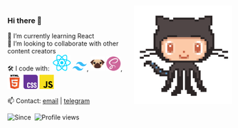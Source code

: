 [contact_tg]: https://t.me/maxelonej
[contact_gmail]: mailto:maxelonej@gmail.com

<img align='right' src='./assets/github_cat.gif' width='220'>

### Hi there 👋<br>

🌱 I’m currently learning React<br>
👯 I’m looking to collaborate with other content creators<br>
🛠 I code with:&nbsp;
<code><a href='https://react.dev' target='_blank'><img width="40" src="./assets/icons/react.svg" alt="React" title="React"/></a></code> 
<code><a href='https://tailwindcss.com/' target='_blank'><img width="32" src="./assets/icons/tailwindcss.svg" alt="TailwindCSS" title="TailwindCSS"/></a></code>,
<code><a href='https://pugjs.org/' target='_blank'><img width="32" src="./assets/icons/pug.svg" alt="Pug" title="Pug"/></a></code> 
<code><a href='https://sass-lang.com/' target='_blank'><img width="32" src="./assets/icons/sass.png" alt="Sass" title="Sass"/></a></code>,
<code><a href="https://developer.mozilla.org/en-US/docs/Web/HTML" target="_blank" rel="noopener noreferrer"><img width="32" src="./assets/icons/html5.svg" alt="HTML5" title="HTML5"/></a></code> 
<code><a href="https://developer.mozilla.org/en-US/docs/Web/CSS" target="_blank" rel="noopener noreferrer"><img width="32" src="./assets/icons/css3.svg" alt="CSS3" title="CSS3"/></a></code> 
<code><a href="https://developer.mozilla.org/en-US/docs/Web/JavaScript" target="_blank" rel="noopener noreferrer"><img width="32" src="./assets/icons/javascript_es5.svg" alt="JavaScript" title="JavaScript"/></a></code>
<br>

📫 Contact: [email][contact_gmail] | [telegram][contact_tg]

<div>
	<img src="https://img.shields.io/badge/Since-Nov%202023-brightgreen" alt="Since" />&nbsp;
	<img src="https://komarev.com/ghpvc/?username=maxelonej&color=brightgreen&abbreviated=true" alt="Profile views" />&nbsp;
</div>
